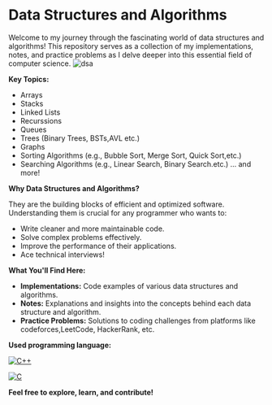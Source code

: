 
# Data Structures and Algorithms

Welcome to my journey through the fascinating world of data structures and algorithms! This repository serves as a collection of my implementations, notes, and practice problems as I delve deeper into this essential field of computer science.
![dsa](https://github.com/user-attachments/assets/934d9d51-9893-41f0-b024-c08375929957)

**Key Topics:**

* Arrays
* Stacks
* Linked Lists
* Recurssions
* Queues
* Trees (Binary Trees, BSTs,AVL etc.)
* Graphs
* Sorting Algorithms (e.g., Bubble Sort, Merge Sort, Quick Sort,etc.)
* Searching Algorithms (e.g., Linear Search, Binary Search.etc.)
 ... and more!


**Why Data Structures and Algorithms?**

They are the building blocks of efficient and optimized software. Understanding them is crucial for any programmer who wants to:

* Write cleaner and more maintainable code.
* Solve complex problems effectively.
* Improve the performance of their applications.
* Ace technical interviews!

**What You'll Find Here:**

* **Implementations:** Code examples of various data structures and algorithms.
* **Notes:** Explanations and insights into the concepts behind each data structure and algorithm.
* **Practice Problems:** Solutions to coding challenges from platforms like codeforces,LeetCode, HackerRank, etc.

**Used programming language:**

[![C++](https://img.shields.io/badge/C%2B%2B-00599C?style=for-the-badge&logo=c%2B%2B&logoColor=white)](https://isocpp.org/)

[![C](https://img.shields.io/badge/C-00599C?style=for-the-badge&logo=c&logoColor=white)](https://en.wikipedia.org/wiki/C_(programming_language))

**Feel free to explore, learn, and contribute!**
  
